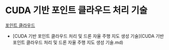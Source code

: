 # CUDA 기반 포인트 클라우드 처리 기술
[포인트 클라우드](../index.md)
- [CUDA 기반 포인트 클라우드 처리 및 드론 자율 주행 지도 생성 기술](CUDA 기반 포인트 클라우드 처리 및 드론 자율 주행 지도 생성 기술.md)
